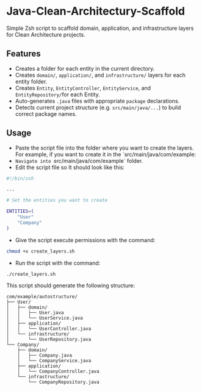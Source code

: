 # Java-Clean-Architectury-Scaffold
Simple Zsh script to scaffold domain, application, and infrastructure layers for Clean Architecture projects.

## Features
- Creates a folder for each entity in the current directory.
- Creates `domain/`, `application/`, and `infrastructure/` layers for each entity folder.
- Creates `Entity`, `EntityController`, `EntityService`, and `EntityRepository/`for each Entity.
- Auto-generates `.java` files with appropriate `package` declarations.
- Detects current project structure (e.g. `src/main/java/...`) to build correct package names.

## Usage
- Paste the script file into the folder where you want to create the layers. 
For example, if you want to create it in the `src/main/java/com/example:
- `Navigate into `src/main/java/com/example` folder.
- Edit the script file so It should look like this:

```bash
#!/bin/zsh

...

# Set the entities you want to create

ENTITIES=(
    "User"
    "Company"
)

````
- Give the script execute permissions with the command:
```bash
chmod +x create_layers.sh
```
- Run the script with the command:
```bash
./create_layers.sh
```

This script should generate the following structure:
```
com/example/autostructure/
├── User/
│   ├── domain/
│   │   ├── User.java
│   │   └── UserService.java
│   ├── application/
│   │   └── UserController.java
│   └── infrastructure/
│       └── UserRepository.java
└── Company/
    ├── domain/
    │   ├── Company.java
    │   └── CompanyService.java
    ├── application/
    │   └── CompanyController.java
    └── infrastructure/
        └── CompanyRepository.java
```
